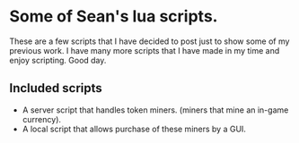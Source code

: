 # Some of Sean's lua scripts.
These are a few scripts that I have decided to post just to show some of my previous work. I have many more scripts that I have made in my time and enjoy scripting.
Good day.

## Included scripts
- A server script that handles token miners. (miners that mine an in-game currency).
- A local script that allows purchase of these miners by a GUI.
